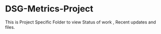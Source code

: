# DSG-Metrics-Project
This is Project Specific Folder to view Status of work , Recent updates and files.
